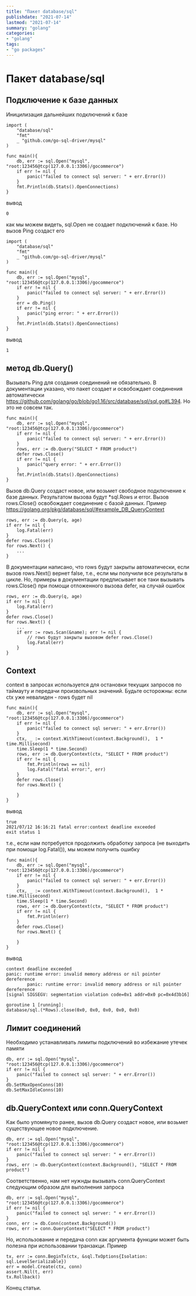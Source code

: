 ```yaml
---
title: "Пакет database/sql"
publishdate: "2021-07-14"
lastmod: "2021-07-14"
summary: "golang"
categories:
- "golang"
tags:
- "go packages"
---
```


# Пакет database/sql

## Подключение к базе данных

Иницилизация дальнейших подключений к базе
```
import (
	"database/sql"
	"fmt"
	_ "github.com/go-sql-driver/mysql"
)

func main(){
	db, err := sql.Open("mysql", "root:123456@tcp(127.0.0.1:3306)/gocommerce")
	if err != nil {
		panic("failed to connect sql server: " + err.Error())
	}
	fmt.Println(db.Stats().OpenConnections)
}
```
вывод
```
0
```
как мы можем видеть, sql.Open не создает подключений к базе. Но вызов Ping создаст его
```
import (
	"database/sql"
	"fmt"
	_ "github.com/go-sql-driver/mysql"
)

func main(){
	db, err := sql.Open("mysql", "root:123456@tcp(127.0.0.1:3306)/gocommerce")
	if err != nil {
		panic("failed to connect sql server: " + err.Error())
	}
	err = db.Ping()
	if err != nil {
		panic("ping error: " + err.Error())
	}
	fmt.Println(db.Stats().OpenConnections)
}
```
вывод
```
1
```

## метод db.Query()

Вызывать Ping для создания соединений не обязательно. В документации указано, что пакет создает и освобождает соединения 
автоматически https://github.com/golang/go/blob/go1.16/src/database/sql/sql.go#L394. Но это не совсем так. 
```
func main(){
	db, err := sql.Open("mysql", "root:123456@tcp(127.0.0.1:3306)/gocommerce")
	if err != nil {
		panic("failed to connect sql server: " + err.Error())
	}
	rows, err := db.Query("SELECT * FROM product")
	defer rows.Close()
	if err != nil {
		panic("query error: " + err.Error())
	}
	fmt.Println(db.Stats().OpenConnections)
}
```
Вызов db.Query создаст новое, или возьмет свободное подключение к базе данных. Результатом вызова будут *sql.Rows и error. 
Вызов rows.Close() освобождает соединение с базой данных. Пример https://golang.org/pkg/database/sql/#example_DB_QueryContext
```
rows, err := db.Query(q, age)
if err != nil {
    log.Fatal(err)
}
defer rows.Close()
for rows.Next() {
    ...
}
```
В документации написано, что rows будут закрыты автоматически, если вызов rows.Next() вернет false, т.е., 
если мы получили все результаты в цикле. Но, примеры в документации предписывает все таки вызывать rows.Close() при помощи 
отложенного вызова defer, на случай ошибок
```
rows, err := db.Query(q, age)
if err != nil {
    log.Fatal(err)
}
defer rows.Close()
for rows.Next() {
    ...
	if err := rows.Scan(&name); err != nil {
        // rows будут закрыты вызовом defer rows.Close()
        log.Fatal(err)
    }
}
```

## Context

context в запросах используется для остановки текущих запросов по таймауту и передачи произвольных значений. 
Будьте осторожны: если ctx уже невалиден - rows будет nil
```
func main(){
	db, err := sql.Open("mysql", "root:123456@tcp(127.0.0.1:3306)/gocommerce")
	if err != nil {
		panic("failed to connect sql server: " + err.Error())
	}
	ctx, _ := context.WithTimeout(context.Background(),  1 * time.Millisecond)
	time.Sleep(1 * time.Second)
	rows, err := db.QueryContext(ctx, "SELECT * FROM product")
	if err != nil {
		fmt.Println(rows == nil)
		log.Fatal("fatal error:", err)
	}
	defer rows.Close()
	for rows.Next() {

	}
}
```
вывод
```
true
2021/07/12 16:16:21 fatal error:context deadline exceeded
exit status 1
```
т.е., если нам потребуется продолжить обработку запроса (не выходить при помощи log.Fatal()), мы можем получить ошибку
```
func main(){
	db, err := sql.Open("mysql", "root:123456@tcp(127.0.0.1:3306)/gocommerce")
	if err != nil {
		panic("failed to connect sql server: " + err.Error())
	}
	ctx, _ := context.WithTimeout(context.Background(),  1 * time.Millisecond)
	time.Sleep(1 * time.Second)
	rows, err := db.QueryContext(ctx, "SELECT * FROM product")
	if err != nil {
		fmt.Println(err)
	}
	defer rows.Close()
	for rows.Next() {

	}
}
```
вывод
```
context deadline exceeded
panic: runtime error: invalid memory address or nil pointer dereference
        panic: runtime error: invalid memory address or nil pointer dereference
[signal SIGSEGV: segmentation violation code=0x1 addr=0x0 pc=0x4d3b16]

goroutine 1 [running]:
database/sql.(*Rows).close(0x0, 0x0, 0x0, 0x0, 0x0)
```

## Лимит соединений

Необходимо устанавливать лимиты подключений во избежание утечек памяти
```
db, err := sql.Open("mysql", "root:123456@tcp(127.0.0.1:3306)/gocommerce")
if err != nil {
    panic("failed to connect sql server: " + err.Error())
}
db.SetMaxOpenConns(10)
db.SetMaxIdleConns(10)
```

## db.QueryContext или conn.QueryContext

Как было упомянуто ранее, вызов db.Query создаст новое, или возьмет существующее новое подключение. 
```
db, err := sql.Open("mysql", "root:123456@tcp(127.0.0.1:3306)/gocommerce")
if err != nil {
    panic("failed to connect sql server: " + err.Error())
}
rows, err := db.QueryContext(context.Background(), "SELECT * FROM product")
```
Соответственно, нам нет нужнды вызывать conn.QueryContext следующим образом для выполнения запроса
```
db, err := sql.Open("mysql", "root:123456@tcp(127.0.0.1:3306)/gocommerce")
if err != nil {
    panic("failed to connect sql server: " + err.Error())
}
conn, err := db.Conn(context.Background())
rows, err := conn.QueryContext("SELECT * FROM product")
```
Ho, использование и передача conn как аргумента функции может быть полезна при использовании транзакци. Пример
```
tx, err := conn.BeginTx(ctx, &sql.TxOptions{Isolation: sql.LevelSerializable})
err = model.Create(ctx, conn)
assert.Nil(t, err)
tx.Rollback()
```

Конец статьи.
